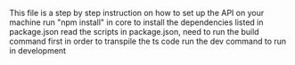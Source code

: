 This file is a step by step instruction on how to set up the API on your machine
run "npm install" in core to install the dependencies listed in package.json
read the scripts in package.json, need to run the build command first in order to transpile the ts code
run the dev command to run in development


